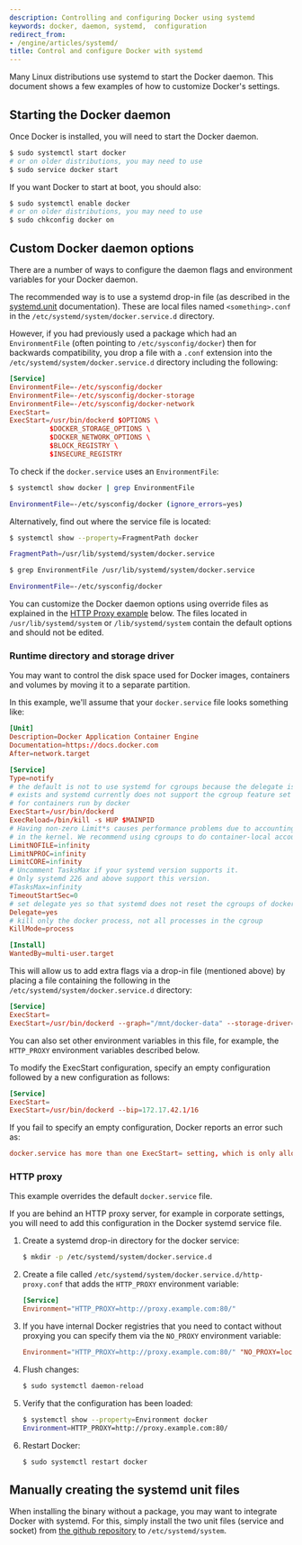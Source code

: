 ```yaml
---
description: Controlling and configuring Docker using systemd
keywords: docker, daemon, systemd,  configuration
redirect_from:
- /engine/articles/systemd/
title: Control and configure Docker with systemd
---
```


Many Linux distributions use systemd to start the Docker daemon. This document
shows a few examples of how to customize Docker's settings.

## Starting the Docker daemon

Once Docker is installed, you will need to start the Docker daemon.

```bash
$ sudo systemctl start docker
# or on older distributions, you may need to use
$ sudo service docker start
```

If you want Docker to start at boot, you should also:

```bash
$ sudo systemctl enable docker
# or on older distributions, you may need to use
$ sudo chkconfig docker on
```

## Custom Docker daemon options

There are a number of ways to configure the daemon flags and environment variables
for your Docker daemon.

The recommended way is to use a systemd drop-in file (as described in the <a
target="_blank"
href="https://www.freedesktop.org/software/systemd/man/systemd.unit.html">systemd.unit</a>
documentation). These are local files named `<something>.conf` in the
`/etc/systemd/system/docker.service.d` directory.

However, if you had previously used a package which had an `EnvironmentFile`
(often pointing to `/etc/sysconfig/docker`) then for backwards compatibility,
you drop a file with a `.conf` extension into the
`/etc/systemd/system/docker.service.d` directory including the following:

```conf
[Service]
EnvironmentFile=-/etc/sysconfig/docker
EnvironmentFile=-/etc/sysconfig/docker-storage
EnvironmentFile=-/etc/sysconfig/docker-network
ExecStart=
ExecStart=/usr/bin/dockerd $OPTIONS \
          $DOCKER_STORAGE_OPTIONS \
          $DOCKER_NETWORK_OPTIONS \
          $BLOCK_REGISTRY \
          $INSECURE_REGISTRY
```

To check if the `docker.service` uses an `EnvironmentFile`:

```bash
$ systemctl show docker | grep EnvironmentFile

EnvironmentFile=-/etc/sysconfig/docker (ignore_errors=yes)
```

Alternatively, find out where the service file is located:

```bash
$ systemctl show --property=FragmentPath docker

FragmentPath=/usr/lib/systemd/system/docker.service

$ grep EnvironmentFile /usr/lib/systemd/system/docker.service

EnvironmentFile=-/etc/sysconfig/docker
```

You can customize the Docker daemon options using override files as explained in
the [HTTP Proxy example](systemd.md#http-proxy) below. The files located in
`/usr/lib/systemd/system` or `/lib/systemd/system` contain the default options
and should not be edited.

### Runtime directory and storage driver

You may want to control the disk space used for Docker images, containers
and volumes by moving it to a separate partition.

In this example, we'll assume that your `docker.service` file looks something
like:

```conf
[Unit]
Description=Docker Application Container Engine
Documentation=https://docs.docker.com
After=network.target

[Service]
Type=notify
# the default is not to use systemd for cgroups because the delegate issues still
# exists and systemd currently does not support the cgroup feature set required
# for containers run by docker
ExecStart=/usr/bin/dockerd
ExecReload=/bin/kill -s HUP $MAINPID
# Having non-zero Limit*s causes performance problems due to accounting overhead
# in the kernel. We recommend using cgroups to do container-local accounting.
LimitNOFILE=infinity
LimitNPROC=infinity
LimitCORE=infinity
# Uncomment TasksMax if your systemd version supports it.
# Only systemd 226 and above support this version.
#TasksMax=infinity
TimeoutStartSec=0
# set delegate yes so that systemd does not reset the cgroups of docker containers
Delegate=yes
# kill only the docker process, not all processes in the cgroup
KillMode=process

[Install]
WantedBy=multi-user.target
```

This will allow us to add extra flags via a drop-in file (mentioned above) by
placing a file containing the following in the `/etc/systemd/system/docker.service.d`
directory:

```conf
[Service]
ExecStart=
ExecStart=/usr/bin/dockerd --graph="/mnt/docker-data" --storage-driver=overlay
```

You can also set other environment variables in this file, for example, the
`HTTP_PROXY` environment variables described below.

To modify the ExecStart configuration, specify an empty configuration followed
by a new configuration as follows:

```conf
[Service]
ExecStart=
ExecStart=/usr/bin/dockerd --bip=172.17.42.1/16
```

If you fail to specify an empty configuration, Docker reports an error such as:

```conf
docker.service has more than one ExecStart= setting, which is only allowed for Type=oneshot services. Refusing.
```

### HTTP proxy

This example overrides the default `docker.service` file.

If you are behind an HTTP proxy server, for example in corporate settings,
you will need to add this configuration in the Docker systemd service file.

1.  Create a systemd drop-in directory for the docker service:

    ```bash
    $ mkdir -p /etc/systemd/system/docker.service.d
    ```

2.  Create a file called `/etc/systemd/system/docker.service.d/http-proxy.conf`
    that adds the `HTTP_PROXY` environment variable:

    ```conf
    [Service]
    Environment="HTTP_PROXY=http://proxy.example.com:80/"
    ```

3.  If you have internal Docker registries that you need to contact without
    proxying you can specify them via the `NO_PROXY` environment variable:

    ```conf
    Environment="HTTP_PROXY=http://proxy.example.com:80/" "NO_PROXY=localhost,127.0.0.1,docker-registry.somecorporation.com"
    ```

4.  Flush changes:

    ```bash
    $ sudo systemctl daemon-reload
    ```

5.  Verify that the configuration has been loaded:

    ```bash
    $ systemctl show --property=Environment docker
    Environment=HTTP_PROXY=http://proxy.example.com:80/
    ```
6.  Restart Docker:

    ```bash
    $ sudo systemctl restart docker
    ```

## Manually creating the systemd unit files

When installing the binary without a package, you may want
to integrate Docker with systemd. For this, simply install the two unit files
(service and socket) from [the github
repository](https://github.com/docker/docker/tree/master/contrib/init/systemd)
to `/etc/systemd/system`.
